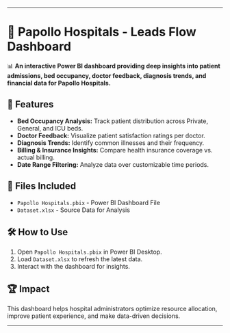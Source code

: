 
---

# 🏥 Papollo Hospitals - Leads Flow Dashboard

📊 **An interactive Power BI dashboard providing deep insights into patient admissions, bed occupancy, doctor feedback, diagnosis trends, and financial data for Papollo Hospitals.**

## 🚀 Features

- **Bed Occupancy Analysis:** Track patient distribution across Private, General, and ICU beds.
- **Doctor Feedback:** Visualize patient satisfaction ratings per doctor.
- **Diagnosis Trends:** Identify common illnesses and their frequency.
- **Billing & Insurance Insights:** Compare health insurance coverage vs. actual billing.
- **Date Range Filtering:** Analyze data over customizable time periods.

## 📂 Files Included

- `Papollo Hospitals.pbix` - Power BI Dashboard File
- `Dataset.xlsx` - Source Data for Analysis
## 🛠️ How to Use
1. Open `Papollo Hospitals.pbix` in Power BI Desktop.
2. Load `Dataset.xlsx` to refresh the latest data.
3. Interact with the dashboard for insights.

## 🏆 Impact

This dashboard helps hospital administrators optimize resource allocation, improve patient experience, and make data-driven decisions.

---
